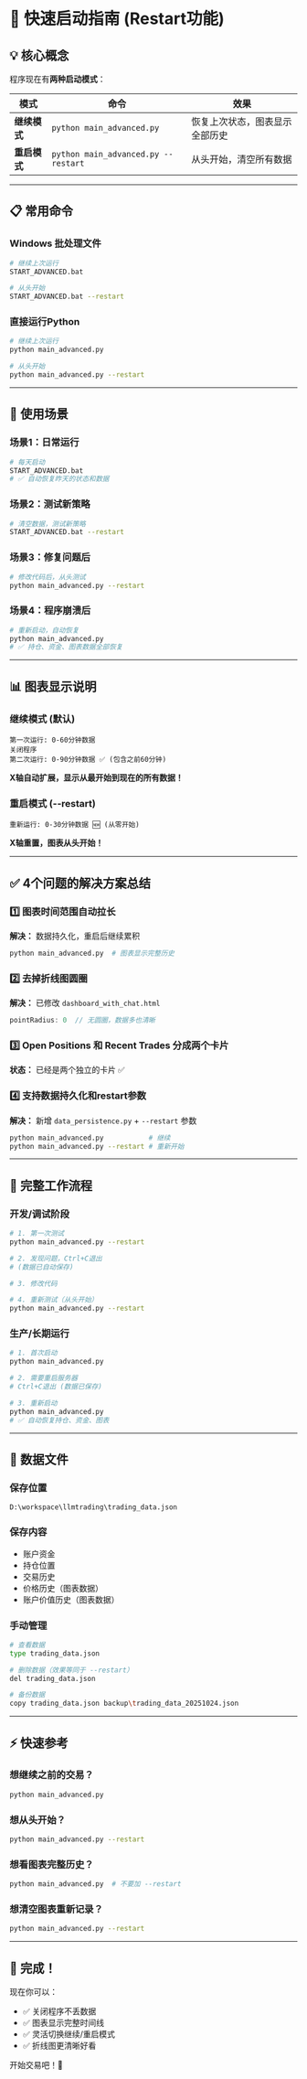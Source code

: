 # 🚀 快速启动指南 (Restart功能)

## 💡 核心概念

程序现在有**两种启动模式**：

| 模式 | 命令 | 效果 |
|------|------|------|
| **继续模式** | `python main_advanced.py` | 恢复上次状态，图表显示全部历史 |
| **重启模式** | `python main_advanced.py --restart` | 从头开始，清空所有数据 |

---

## 📋 常用命令

### Windows 批处理文件

```bash
# 继续上次运行
START_ADVANCED.bat

# 从头开始
START_ADVANCED.bat --restart
```

### 直接运行Python

```bash
# 继续上次运行
python main_advanced.py

# 从头开始  
python main_advanced.py --restart
```

---

## 🎯 使用场景

### 场景1：日常运行
```bash
# 每天启动
START_ADVANCED.bat
# ✅ 自动恢复昨天的状态和数据
```

### 场景2：测试新策略
```bash
# 清空数据，测试新策略
START_ADVANCED.bat --restart
```

### 场景3：修复问题后
```bash
# 修改代码后，从头测试
python main_advanced.py --restart
```

### 场景4：程序崩溃后
```bash
# 重新启动，自动恢复
python main_advanced.py
# ✅ 持仓、资金、图表数据全部恢复
```

---

## 📊 图表显示说明

### 继续模式 (默认)
```
第一次运行: 0-60分钟数据
关闭程序
第二次运行: 0-90分钟数据 ✅ (包含之前60分钟)
```
**X轴自动扩展，显示从最开始到现在的所有数据！**

### 重启模式 (--restart)
```
重新运行: 0-30分钟数据 🆕 (从零开始)
```
**X轴重置，图表从头开始！**

---

## ✅ 4个问题的解决方案总结

### 1️⃣ 图表时间范围自动拉长
**解决：** 数据持久化，重启后继续累积
```bash
python main_advanced.py  # 图表显示完整历史
```

### 2️⃣ 去掉折线图圆圈
**解决：** 已修改 `dashboard_with_chat.html`
```javascript
pointRadius: 0  // 无圆圈，数据多也清晰
```

### 3️⃣ Open Positions 和 Recent Trades 分成两个卡片
**状态：** 已经是两个独立的卡片 ✅

### 4️⃣ 支持数据持久化和restart参数
**解决：** 新增 `data_persistence.py` + `--restart` 参数
```bash
python main_advanced.py           # 继续
python main_advanced.py --restart # 重新开始
```

---

## 🔄 完整工作流程

### 开发/调试阶段
```bash
# 1. 第一次测试
python main_advanced.py --restart

# 2. 发现问题，Ctrl+C退出
# (数据已自动保存)

# 3. 修改代码

# 4. 重新测试（从头开始）
python main_advanced.py --restart
```

### 生产/长期运行
```bash
# 1. 首次启动
python main_advanced.py

# 2. 需要重启服务器
# Ctrl+C退出 (数据已保存)

# 3. 重新启动
python main_advanced.py
# ✅ 自动恢复持仓、资金、图表
```

---

## 📁 数据文件

### 保存位置
```
D:\workspace\llmtrading\trading_data.json
```

### 保存内容
- 账户资金
- 持仓位置
- 交易历史
- 价格历史（图表数据）
- 账户价值历史（图表数据）

### 手动管理
```bash
# 查看数据
type trading_data.json

# 删除数据（效果等同于 --restart）
del trading_data.json

# 备份数据
copy trading_data.json backup\trading_data_20251024.json
```

---

## ⚡ 快速参考

### 想继续之前的交易？
```bash
python main_advanced.py
```

### 想从头开始？
```bash
python main_advanced.py --restart
```

### 想看图表完整历史？
```bash
python main_advanced.py  # 不要加 --restart
```

### 想清空图表重新记录？
```bash
python main_advanced.py --restart
```

---

## 🎉 完成！

现在你可以：
- ✅ 关闭程序不丢数据
- ✅ 图表显示完整时间线
- ✅ 灵活切换继续/重启模式
- ✅ 折线图更清晰好看

开始交易吧！🚀

